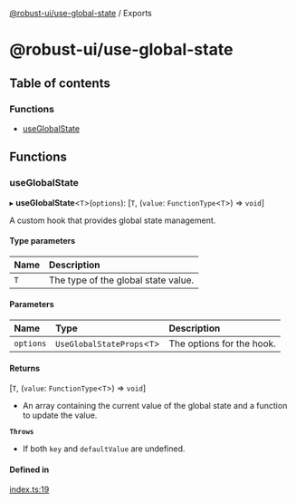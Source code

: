 [@robust-ui/use-global-state](README.md) / Exports

# @robust-ui/use-global-state

## Table of contents

### Functions

- [useGlobalState](modules.md#useglobalstate)

## Functions

### useGlobalState

▸ **useGlobalState**\<`T`\>(`options`): [`T`, (`value`: `FunctionType`\<`T`\>) => `void`]

A custom hook that provides global state management.

#### Type parameters

| Name | Description                         |
| :--- | :---------------------------------- |
| `T`  | The type of the global state value. |

#### Parameters

| Name      | Type                         | Description               |
| :-------- | :--------------------------- | :------------------------ |
| `options` | `UseGlobalStateProps`\<`T`\> | The options for the hook. |

#### Returns

[`T`, (`value`: `FunctionType`\<`T`\>) => `void`]

- An array containing the current value of the global state and a function to update the value.

**`Throws`**

- If both `key` and `defaultValue` are undefined.

#### Defined in

[index.ts:19](https://github.com/nahuelRosas/robust-ui/blob/bbc15f2/packages/hooks/use-global-state/src/index.ts#L19)

